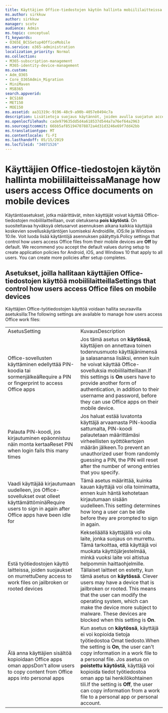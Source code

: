 ```yaml
---
title: Käyttäjien Office-tiedostojen käytön hallinta mobiililaitteissa
ms.author: sirkkuw
author: sirkkuw
manager: scotv
audience: Admin
ms.topic: conceptual
f1_keywords:
- O365E_BCSSetup4OfficeMobile
ms.service: o365-administration
localization_priority: Normal
ms.collection:
- M365-subscription-management
- M365-identity-device-management
ms.custom:
- Adm_O365
- Core_O365Admin_Migration
- MiniMaven
- MSB365
search.appverid:
- BCS160
- MET150
- MOE150
ms.assetid: aa31319c-9196-48c9-a90b-4057e0494c7a
description: Lisätietoja suojaus käytännöt, joiden avulla suojatun access Office apps, mobiililaitteista.
ms.openlocfilehash: cade979635dd5d4a618537d544a7a76ef64a2963
ms.sourcegitcommit: 66bb5af851947078872a4d31d3246e69f7dd42bb
ms.translationtype: MT
ms.contentlocale: fi-FI
ms.lasthandoff: 05/15/2019
ms.locfileid: "34071526"
---
```

# <a name="manage-how-users-access-office-documents-on-mobile-devices"></a><span data-ttu-id="f98ae-103">Käyttäjien Office-tiedostojen käytön hallinta mobiililaitteissa</span><span class="sxs-lookup"><span data-stu-id="f98ae-103">Manage how users access Office documents on mobile devices</span></span>

 <span data-ttu-id="f98ae-p101">Käytäntöasetukset, jotka määrittävät, miten käyttäjät voivat käyttää Office-tiedostojen mobiililaitteillaan, ovat oletuksena **pois käytöstä**. On suositeltavaa hyväksyä oletusarvot asennuksen aikana kaikkia käyttäjiä koskevien sovelluskäytäntöjen luomiseksi Androidille, iOS:lle ja Windows 10:lle. Voit luoda lisää käytäntöjä asennuksen päätyttyä.</span><span class="sxs-lookup"><span data-stu-id="f98ae-p101">Policy settings that control how users access Office files from their mobile devices are **Off** by default. We recommend you accept the default values during setup to create application policies for Android, iOS, and Windows 10 that apply to all users. You can create more policies after setup completes.</span></span> 
  
## <a name="settings-that-control-how-users-access-office-files-on-mobile-devices"></a><span data-ttu-id="f98ae-107">Asetukset, joilla hallitaan käyttäjien Office-tiedostojen käyttöä mobiililaitteilla</span><span class="sxs-lookup"><span data-stu-id="f98ae-107">Settings that control how users access Office files on mobile devices</span></span>

<span data-ttu-id="f98ae-108">Käyttäjien Office-työtiedostojen käyttöä voidaan hallita seuraavilla asetuksilla:</span><span class="sxs-lookup"><span data-stu-id="f98ae-108">The following settings are available to manage how users access Office work files:</span></span>
  
|||
|:-----|:-----|
|<span data-ttu-id="f98ae-109">Asetus</span><span class="sxs-lookup"><span data-stu-id="f98ae-109">Setting</span></span>  <br/> |<span data-ttu-id="f98ae-110">Kuvaus</span><span class="sxs-lookup"><span data-stu-id="f98ae-110">Description</span></span>  <br/> |
|<span data-ttu-id="f98ae-111">Office-sovellusten käyttäminen edellyttää PIN-koodia tai sormenjälkeä</span><span class="sxs-lookup"><span data-stu-id="f98ae-111">Require a PIN or fingerprint to access Office apps</span></span>  <br/> |<span data-ttu-id="f98ae-112">Jos tämä asetus on **käytössä**, käyttäjien on annettava toinen todennusmuoto käyttäjänimensä ja salasanansa lisäksi, ennen kuin he voivat käyttää Office-sovelluksia mobiililaitteillaan.</span><span class="sxs-lookup"><span data-stu-id="f98ae-112">If this settings is **On** users have to provide another form of authentication, in addition to their username and password, before they can use Office apps on their mobile device.</span></span>  <br/> |
|<span data-ttu-id="f98ae-113">Palauta PIN-koodi, jos kirjautuminen epäonnistuu näin monta kertaa</span><span class="sxs-lookup"><span data-stu-id="f98ae-113">Reset PIN when login fails this many times</span></span>  <br/> |<span data-ttu-id="f98ae-114">Jos haluat estää luvatonta käyttäjä arvaamasta PIN-koodia sattumalta, PIN-koodi palautetaan määrittämäsi virheellisten syöttökertojen määrän jälkeen.</span><span class="sxs-lookup"><span data-stu-id="f98ae-114">To prevent an unauthorized user from randomly guessing a PIN, the PIN will reset after the number of wrong entries that you specify.</span></span>  <br/> |
|<span data-ttu-id="f98ae-115">Vaadi käyttäjää kirjautumaan uudelleen, jos Office-sovellukset ovat olleet käyttämättöminä</span><span class="sxs-lookup"><span data-stu-id="f98ae-115">Require users to sign in again after Office apps have been idle for</span></span>  <br/> |<span data-ttu-id="f98ae-116">Tämä asetus määrittää, kuinka kauan käyttäjä voi olla toimimatta, ennen kuin häntä kehotetaan kirjautumaan sisään uudelleen.</span><span class="sxs-lookup"><span data-stu-id="f98ae-116">This setting determines how long a user can be idle before they are prompted to sign in again.</span></span>  <br/> |
|<span data-ttu-id="f98ae-117">Estä työtiedostojen käyttö laitteissa, joiden suojaukset on murrettu</span><span class="sxs-lookup"><span data-stu-id="f98ae-117">Deny access to work files on jailbroken or rooted devices</span></span>  <br/> |<span data-ttu-id="f98ae-p102">Kekseliäällä käyttäjällä voi olla laite, jonka suojaus on murrettu. Tämä tarkoittaa, että käyttäjä voi muokata käyttöjärjestelmää, minkä vuoksi laite voi altistua helpommin haittaohjelmille. Tällaiset laitteet on estetty, kun tämä asetus on **käytössä**.  </span><span class="sxs-lookup"><span data-stu-id="f98ae-p102">Clever users may have a device that is jailbroken or rooted. This means that the user can modify the operating system, which can make the device more subject to malware. These devices are blocked when this setting is **On**.  </span></span><br/> |
|<span data-ttu-id="f98ae-121">Älä anna käyttäjien sisältöä kopioidaan Office apps oman apps</span><span class="sxs-lookup"><span data-stu-id="f98ae-121">Don't allow users to copy content from Office apps into personal apps</span></span>  <br/> |<span data-ttu-id="f98ae-122">Kun asetus on **käytössä**, käyttäjä ei voi kopioida tietoja työtiedostoa Omat tiedosto.</span><span class="sxs-lookup"><span data-stu-id="f98ae-122">When the setting is **On**, the user can't copy information in a work file to a personal file.</span></span> <span data-ttu-id="f98ae-123">Jos asetus on **poistettu käytöstä**, käyttäjä voi kopioida tiedot työtiedostoa oman app tai henkilökohtainen tili.</span><span class="sxs-lookup"><span data-stu-id="f98ae-123">If the setting is **Off**, the user can copy information from a work file to a personal app or personal account.</span></span>  <br/> |
   

